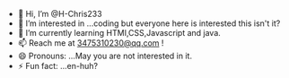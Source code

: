 - 👋 Hi, I’m @H-Chris233
- 👀 I’m interested in ...coding but everyone here is interested this isn't it?
- 🌱 I’m currently learning HTMI,CSS,Javascript and java.
- 📫 Reach me at 3475310230@qq.com !
- 😄 Pronouns: ...May you are not interested in it.
- ⚡ Fun fact: ...en-huh?

<!---
H-Chris233/H-Chris233 is a ✨ special ✨ repository because its `README.md` (this file) appears on your GitHub profile.
You can click the Preview link to take a look at your changes.
--->
